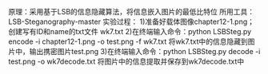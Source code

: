 原理：采用基于LSB的信息隐藏算法，将信息嵌入图片的最低比特位
所用工具：LSB-Steganography-master
实验过程：
1)准备好载体图像chapter12-1.png；创建写有ID和name的txt文件 wk7.txt
2)在终端输入命令：python LSBSteg.py encode -i chapter12-1.png -o test.png -f wk7.txt
  将wk7.txt中的信息隐藏到图片中，输出携密图片test.png
3)在终端输入命令：python LSBSteg.py decode -i test.png -o wk7decode.txt
  将图片中的信息提取并保存到wk7decode.txt中
